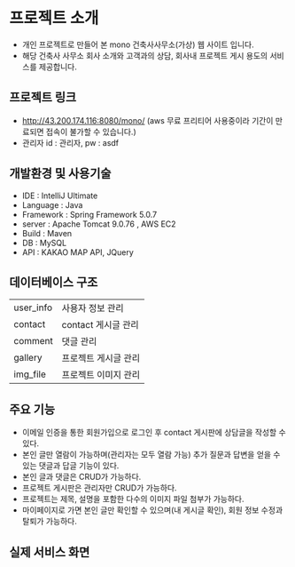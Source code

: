 # 프로젝트 소개

- 개인 프로젝트로 만들어 본 mono 건축사사무소(가상) 웹 사이트 입니다.
- 해당 건축사 사무소 회사 소개와 고객과의 상담, 회사내 프로젝트 게시 용도의 서비스를 제공합니다.

## 프로젝트 링크
- http://43.200.174.116:8080/mono/ (aws 무료 프리티어 사용중이라 기간이 만료되면 접속이 불가할 수 있습니다.)
- 관리자 id : 관리자, pw : asdf

## 개발환경 및 사용기술
- IDE : IntelliJ Ultimate
- Language : Java
- Framework : Spring Framework 5.0.7
- server : Apache Tomcat 9.0.76 , AWS EC2
- Build : Maven
- DB : MySQL
- API : KAKAO MAP API, JQuery

## 데이터베이스 구조
<table>
  <tr>
    <td>user_info</td>
    <td>사용자 정보 관리</td>
  </tr>
   <tr>
    <td>contact</td>
    <td>contact 게시글 관리</td>
  </tr>
   <tr>
    <td>comment</td>
    <td>댓글 관리</td>
  </tr>
   <tr>
    <td>gallery</td>
    <td>프로젝트 게시글 관리</td>
  </tr>
  <tr>
    <td>img_file</td>
    <td>프로젝트 이미지 관리</td>
  </tr>
</table>

## 주요 기능
- 이메일 인증을 통한 회원가입으로 로그인 후 contact 게시판에 상담글을 작성할 수 있다.
- 본인 글만 열람이 가능하며(관리자는 모두 열람 가능) 추가 질문과 답변을 얻을 수 있는 댓글과 답글 기능이 있다.
- 본인 글과 댓글은 CRUD가 가능하다.
- 프로젝트 게시판은 관리자만 CRUD가 가능하다.
- 프로젝트는 제목, 설명을 포함한 다수의 이미지 파일 첨부가 가능하다.
- 마이페이지로 가면 본인 글만 확인할 수 있으며(내 게시글 확인), 회원 정보 수정과 탈퇴가 가능하다.

## 실제 서비스 화면
